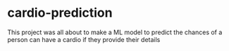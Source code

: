 # cardio-prediction

This project was all about to make a ML model to predict the chances of a person can have a cardio if they provide their details
